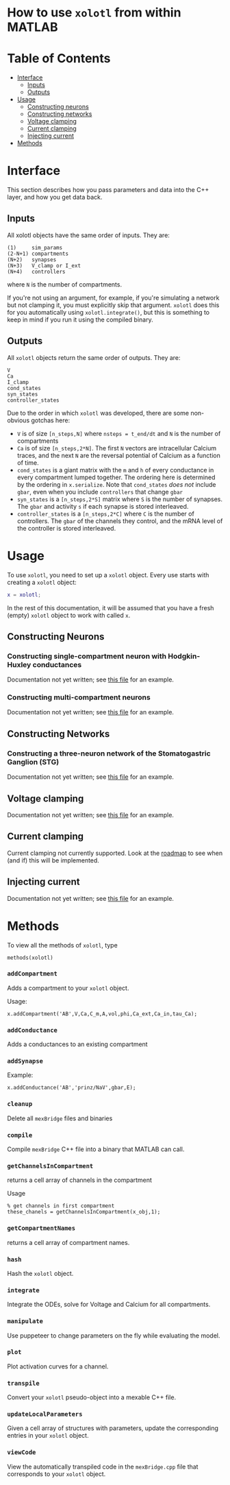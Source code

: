 # How to use `xolotl` from within MATLAB

# Table of Contents

  * [Interface](#interface)
	* [Inputs](#inputs)
	* [Outputs](#outputs)
  * [Usage](#usage)
    * [Constructing neurons](#constructing-neurons)
    * [Constructing networks](#constructing-networks)
    * [Voltage clamping](#voltage-clamping)
    * [Current clamping](#current-clamping)
    * [Injecting current](#injecting-current)
  * [Methods](#methods)


# Interface

This section describes how you pass parameters and data into the C++ layer, and how you get data back. 

## Inputs

All xolotl objects have the same order of inputs. They are:

```
(1)     sim_params
(2-N+1) compartments
(N+2)   synapses
(N+3)   V_clamp or I_ext
(N+4)   controllers
```

where `N` is the number of compartments. 

If you're not using an argument, for example, if you're simulating a network but not clamping it, you must explicitly skip that argument. `xolotl` does this for you automatically using `xolotl.integrate()`, but this is something to keep in mind if you run it using the compiled binary. 

## Outputs 

All `xolotl` objects return the same order of outputs. They are:

```
V
Ca
I_clamp
cond_states
syn_states
controller_states
```

Due to the order in which `xolotl` was developed, there are some non-obvious gotchas here:

* `V` is of size `[n_steps,N]` where `nsteps = t_end/dt` and `N` is the number of compartments 
* `Ca` is of size `[n_steps,2*N]`. The first `N` vectors are intracellular Calcium traces, and the next `N` are the reversal potential of Calcium as a function of time. 
* `cond_states` is a giant matrix with the `m` and `h` of every conductance in every compartment lumped together. The ordering here is determined by the ordering in `x.serialize`. Note that `cond_states` *does not* include `gbar`, even when you include `controllers` that change `gbar` 
*  `syn_states` is a `[n_steps,2*S]` matrix where `S` is the number of synapses. The `gbar` and activity `s` if each synapse is stored interleaved. 
* `controller_states` is a `[n_steps,2*C]` where `C` is the number of controllers. The `gbar` of the channels they control, and the mRNA level of the controller is stored interleaved. 


# Usage

To use `xolotl`, you need to set up a `xolotl` object. Every use starts with creating a `xolotl` object:

```matlab
x = xolotl;
```

In the rest of this documentation, it will be assumed that you have a fresh (empty) `xolotl` object to work with called `x`. 

## Constructing Neurons

### Constructing single-compartment neuron with Hodgkin-Huxley conductances 

Documentation not yet written; see [this file](../../tests/test_tim.m) for an example. 

### Constructing multi-compartment neurons

Documentation not yet written; see [this file](../../tests/test_clamp.m) for an example. 

## Constructing Networks

### Constructing a three-neuron network of the Stomatogastric Ganglion (STG)

Documentation not yet written; see [this file](../../tests/test_stg.m) for an example. 

## Voltage clamping

Documentation not yet written; see [this file](../../tests/test_clamp.m) for an example. 

## Current clamping

Current clamping not currently supported. Look at the [roadmap](https://github.com/sg-s/xolotl/projects/1) to see when (and if) this will be implemented. 

## Injecting current

Documentation not yet written; see [this file](../tests/test_inject.m) for an example. 

# Methods

To view all the methods of 	`xolotl`, type

```
methods(xolotl)
```

### `addCompartment`

Adds a compartment to your `xolotl` object. 

Usage: 

```
x.addCompartment('AB',V,Ca,C_m,A,vol,phi,Ca_ext,Ca_in,tau_Ca);
```

### `addConductance`   

Adds a conductances to an existing compartment 

### `addSynapse`           

Example:

```
x.addConductance('AB','prinz/NaV',gbar,E);
```
                
### `cleanup`     

Delete all `mexBridge` files and binaries 

### `compile`     

Compile `mexBridge` C++ file into a binary that MATLAB can call.

                                   
### `getChannelsInCompartment`

returns a cell array of channels in the compartment 

Usage

```
% get channels in first compartment 
these_chanels = getChannelsInCompartment(x_obj,1); 
```

### `getCompartmentNames`   

returns a cell array of compartment names.   
                      
### `hash`     

Hash the `xolotl` object. 

### `integrate`      

Integrate the ODEs, solve for Voltage and Calcium for all compartments. 

### `manipulate`      

Use puppeteer to change parameters on the fly while evaluating the model. 
    
                 
### `plot`       

Plot activation curves for a channel. 

### `transpile`     

Convert your `xolotl` pseudo-object into a mexable C++ file. 

### `updateLocalParameters`   

Given a cell array of structures with parameters, update the corresponding entries in your `xolotl` object.

### `viewCode`

View the automatically transpiled code in the `mexBridge.cpp` file that corresponds to your `xolotl` object.
              


